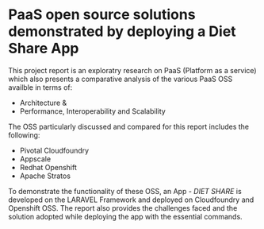 # PaaS open source solutions demonstrated by deploying a Diet Share App
This project report is an exploratry research on PaaS (Platform as a service) which also presents a comparative analysis of the various PaaS OSS availble in terms of:

- Architecture &
- Performance, Interoperability and Scalability 

The OSS particularly discussed and compared for this report includes the following:

- Pivotal Cloudfoundry
- Appscale
- Redhat Openshift 
- Apache Stratos

To demonstrate the functionality of these OSS, an App - *DIET SHARE* is developed on the LARAVEL Framework and deployed on Cloudfoundry and Openshift OSS. The report also provides the challenges faced and the solution adopted while deploying the app with the essential commands.

